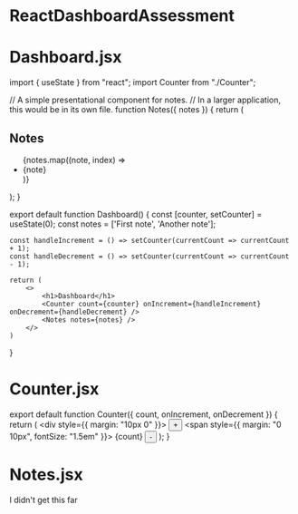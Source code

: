 # ReactDashboardAssessment

# Dashboard.jsx

import { useState } from "react";
import Counter from "./Counter";

// A simple presentational component for notes.
// In a larger application, this would be in its own file.
function Notes({ notes }) {
    return (
        <div>
            <h2>Notes</h2>
            <ul>
                {notes.map((note, index) => <li key={index}>{note}</li>)}
            </ul>
        </div>
    );
}

export default function Dashboard() {
    const [counter, setCounter] = useState(0);
    const notes = ['First note', 'Another note'];

    const handleIncrement = () => setCounter(currentCount => currentCount + 1);
    const handleDecrement = () => setCounter(currentCount => currentCount - 1);

    return (
        <>
            <h1>Dashboard</h1>
            <Counter count={counter} onIncrement={handleIncrement} onDecrement={handleDecrement} />
            <Notes notes={notes} />
        </>
    )
}


# Counter.jsx

export default function Counter({ count, onIncrement, onDecrement }) {
    return (
        <div style={{ margin: "10px 0" }}>
            <button onClick={onIncrement}>+</button>
            <span style={{ margin: "0 10px", fontSize: "1.5em" }}>
                {count}
            </span>
            <button onClick={onDecrement}>-</button>
        </div>
    );
}

# Notes.jsx
I didn't get this far
